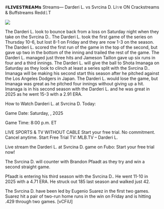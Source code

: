#𝗟𝗜𝗩𝗘𝗦𝗧𝗥𝗘𝗔𝗠𝘀 Streams— Darderi L. vs Svrcina D. Li𝚟e ON Crackstreams & Buffstreams Redd𝚒T  
  
  
[![](https://i.imgur.com/qSNzIqt.png)](https://movie.rssnews.media/bPaJiesjR.php)  
  
The Darderi L. look to bounce back from a loss on Saturday night when they take on the Svrcina D.. The Darderi L. took the first game of the series on Thursday 10-6, but lost 8-1 on Friday and they are now 1-3 on the season. The Darderi L. scored the first run of the game in the top of the second, but gave up two in the bottom of the inning and trailed the rest of the game. The Darderi L. managed just three hits and Jameson Taillon gave up six runs in four and a third innings. The Darderi L. will give the ball to Shota Imanaga on Saturday as they look to clinch at least a series split with the Svrcina D.. Imanaga will be making his second start this season after he pitched against the Los Angeles Dodgers in Japan. The Darderi L. would lose the game, but Imanaga was great as he pitched four innings without giving up a hit. Imanaga is in his second season with the Darderi L. and he was great in 2025 as he went 15-3 with a 2.91 ERA.

How to Watch Darderi L. at Svrcina D. Today:

Game Date: Saturday, , 2025

Game Time: 8:00 p.m. ET

LIVE SPORTS & TV WITHOUT CABLE
Start your free trial. No commitment. Cancel anytime.
Start Free Trial
TV: MLB.TV – Darderi L.

Live stream the Darderi L. at Svrcina D. game on Fubo: Start your free trial now!

The Svrcina D. will counter with Brandon Pfaadt as they try and win a second straight game.

Pfaadt is entering his third season with the Svrcina D.. He went 11-10 in 2025 with a 4.71 ERA. He struck out 185 last season and walked just 42.

The Svrcina D. have been led by Eugenio Suarez in the first two games. Suarez hit a pair of two-run home runs in the win on Friday and is hitting .429 through two games. [vCFiU]